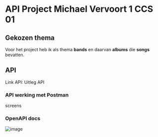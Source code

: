 # API Project Michael Vervoort 1 CCS 01

## Gekozen thema
Voor het project heb ik als thema **bands** en daarvan **albums** die **songs** bevatten.

## API
Link API: 
Uitleg API

### API werking met Postman
screens

### OpenAPI docs
![image](https://github.com/michaelverv/api_project/assets/113921262/7235b05b-e0b4-4802-bd75-c5549f745be6)

